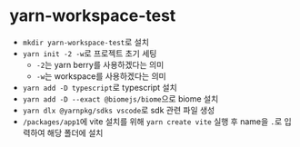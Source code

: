 # yarn-workspace-test

- `mkdir yarn-workspace-test`로 설치
- `yarn init -2 -w`로 프로젝트 초기 세팅
  - `-2`는 yarn berry를 사용하겠다는 의미
  - `-w`는 workspace를 사용하겠다는 의미
- `yarn add -D typescript`로 typescript 설치
- `yarn add -D --exact @biomejs/biome`으로 biome 설치
- `yarn dlx @yarnpkg/sdks vscode`로 sdk 관련 파일 생성
- `/packages/app1`에 vite 설치를 위해 `yarn create vite` 실행 후 name을 `.`로 입력하여 해당 폴더에 설치
